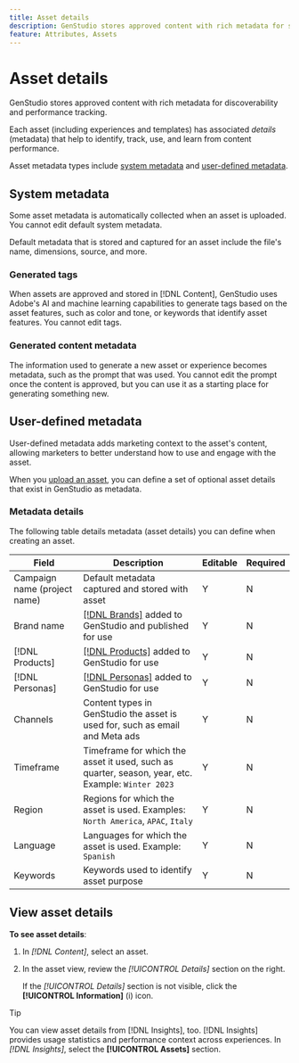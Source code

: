 ```yaml
---
title: Asset details
description: GenStudio stores approved content with rich metadata for searchability and performance tracking.
feature: Attributes, Assets
---
```


# Asset details

GenStudio stores approved content with rich metadata for discoverability and performance tracking.

Each asset (including experiences and templates) has associated _details_ (metadata) that help to identify, track, use, and learn from content performance.

Asset metadata types include [system metadata](#system-metadata) and [user-defined metadata](#user-defined-metadata).

## System metadata

Some asset metadata is automatically collected when an asset is uploaded. You cannot edit default system metadata.

Default metadata that is stored and captured for an asset include the file's name, dimensions, source, and more.

### Generated tags

When assets are approved and stored in [!DNL Content], GenStudio uses Adobe's AI and machine learning capabilities to generate tags based on the asset features, such as color and tone, or keywords that identify asset features. You cannot edit tags.

### Generated content metadata

The information used to generate a new asset or experience becomes metadata, such as the prompt that was used. You cannot edit the prompt once the content is approved, but you can use it as a starting place for generating something new.

## User-defined metadata

User-defined metadata adds marketing context to the asset's content, allowing marketers to better understand how to use and engage with the asset.

When you [upload an asset](/help/user-guide/content/manage-assets.md#add-assets), you can define a set of optional asset details that exist in GenStudio as metadata.

### Metadata details

The following table details metadata (asset details) you can define when creating an asset.

| Field         | Description | Editable | Required |
| ------------- | ----------- | -------- | -------- |
| Campaign name (project name) | Default metadata captured and stored with asset | Y | N |
| Brand name    | [[!DNL Brands]](/help/user-guide/guidelines/brands.md) added to GenStudio and published for use | Y | N |
| [!DNL Products]      | [[!DNL Products]](/help/user-guide/guidelines/products.md) added to GenStudio for use | Y | N |
| [!DNL Personas]      | [[!DNL Personas]](/help/user-guide/guidelines/personas.md) added to GenStudio for use | Y | N |
| Channels      | Content types in GenStudio the asset is used for, such as email and Meta ads | Y | N |
| Timeframe     | Timeframe for which the asset it used, such as quarter, season, year, etc. Example: `Winter 2023` | Y | N |
| Region        | Regions for which the asset is used. Examples: `North America`, `APAC`, `Italy` | Y | N |
| Language      | Languages for which the asset is used. Example: `Spanish` | Y | N |
| Keywords      | Keywords used to identify asset purpose | Y | N |

## View asset details

**To see asset details**:

1. In _[!DNL Content]_, select an asset.

1. In the asset view, review the _[!UICONTROL Details]_ section on the right.

   If the _[!UICONTROL Details]_ section is not visible, click the **[!UICONTROL Information]** (i) icon.

>[!TIP]
>
>You can view asset details from [!DNL Insights], too. [!DNL Insights] provides usage statistics and performance context across experiences. In _[!DNL Insights]_, select the **[!UICONTROL Assets]** section.

<!-- ## History

Expand the _[!UICONTROL History]_ section to view a timeline of approvals and activity.

list other activity, show screenshot?
-->
